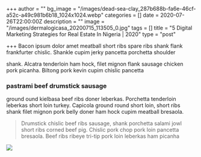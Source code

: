 +++
author = ""
bg_image = "/images/dead-sea-clay_287b688b-fa6e-46cf-a52c-a49c981b6b18_1024x1024.webp"
categories = []
date = 2020-07-26T22:00:00Z
description = ""
image = "/images/dermalogicasa_20200715_113505_0.jpg"
tags = []
title = "5 Digital Marketing Strategies for Real Estate In Nigeria | 2020"
type = "post"

+++
Bacon ipsum dolor amet meatball short ribs spare ribs shank flank frankfurter chislic. Shankle cupim jerky pancetta porchetta shoulder

shank. Alcatra tenderloin ham hock, filet mignon flank sausage chicken pork picanha. Biltong pork kevin cupim chislic pancetta

### pastrami beef drumstick sausage

ground ound kielbasa beef ribs doner leberkas. Porchetta tenderloin leberkas short loin turkey. Capicola ground round short loin, short ribs shank filet mignon pork belly doner ham hock cupim meatball bresaola.

> Drumstick chislic beef ribs sausage, shank porchetta salami jowl short ribs corned beef pig. Chislic pork chop pork loin pancetta bresaola. Beef ribs ribeye tri-tip pork loin leberkas ham picanha

![](/images/teams/team-3.jpg)